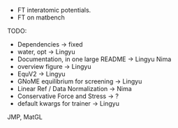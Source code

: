 - FT interatomic potentials.
- FT on matbench

TODO:
- Dependencies -> fixed
- water, opt -> Lingyu
- Documentation, in one large README -> Lingyu Nima
- overview figure -> Lingyu
- EquV2 -> Lingyu
- GNoME equilibrium for screening -> Lingyu
- Linear Ref / Data Normalization -> Nima
- Conservative Force and Stress -> ?
- default kwargs for trainer -> Lingyu

JMP, MatGL

